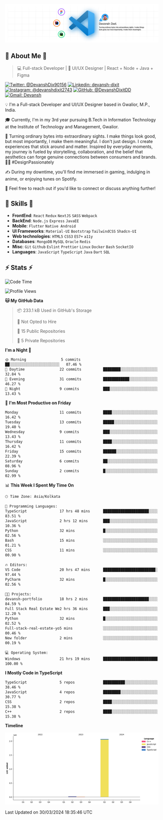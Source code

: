 ![Banner](./Banner.png)

## 👋 About Me 👋

> 💻 Full-stack Developer | 🎨 UI/UX Designer | React + Node + Java + Figma

[![Twitter: @DevanshDix90156](https://img.shields.io/twitter/follow/DevanshDix90156?style=social)](https://twitter.com/DevanshDix90156)
[![Linkedin: devansh-dixit](https://img.shields.io/badge/-Devansh%20Dixit-blue?style=flat-square&logo=Linkedin&logoColor=white&link=https://www.linkedin.com/in/devanshsk/)](https://www.linkedin.com/in/DevanshDixit27/)
[![Instagram: @devanshdixit2743](https://img.shields.io/badge/-devanshdixit2743-E4405F?style=flat-square&logo=instagram&logoColor=white)](https://instagram.com/devanshdixit2743)
[![GitHub: @DevanshDixitDD](https://img.shields.io/github/followers/DevanshDixitDD?label=follow&style=social)](https://github.com/DevanshDixitDD)
[![Gmail: Devansh](https://img.shields.io/badge/Gmail-D14836?style=flat-square&logo=gmail&logoColor=white)](mailto:devanshdixit2743@gmail.com)

💡  I'm a Full-stack Developer and UI/UX Designer based in Gwalior, M.P., India.

🎓  Currently, I'm in my 3rd year pursuing B.Tech in Information Technology at the Institute of Technology and Management, Gwalior.

🌱  Turning ordinary bytes into extraordinary sights. I make things look good, but most importantly, I make them meaningful. I don't just design. I create experiences that stick around and matter. Inspired by everyday moments, my journey is fueled by storytelling, collaboration, and the belief that aesthetics can forge genuine connections between consumers and brands. 🌟✨ #DesignPassionately

✍️  During my downtime, you'll find me immersed in gaming, indulging in anime, or enjoying tunes on Spotify.

💬  Feel free to reach out if you'd like to connect or discuss anything further!

##  🎉 Skills  🎉
- **FrontEnd**: `React` `Redux` `NextJS` `SASS` `Webpack`
- **BackEnd**: `Node.js` `Express` `JavaEE`
- **Mobile**:  `Flutter` `Native Android`
- **UI Frameworks**: `Material-UI` `Bootstrap` `TailwindCSS` `Shadcn-UI`
- **Web technologies**: `HTML5` `CSS3` `ES7+` `a11y`
- **Databases**: `MongoDB` `MySQL` `Oracle` `Redis`
- **Misc**: `Git` `Github` `Eslint` `Prettier` `Linux` `Docker` `Bash` `SocketIO`
- **Languages**: `JavaScript` `TypeScript` `Java` `Dart` `SQL`

## ⚡ Stats ⚡
<!--START_SECTION:waka-->
![Code Time](http://img.shields.io/badge/Code%20Time-81%20hrs%2022%20mins-blue)

![Profile Views](http://img.shields.io/badge/Profile%20Views-0-blue)

**🐱 My GitHub Data** 

> 📦 233.1 kB Used in GitHub's Storage 
 > 
> 🚫 Not Opted to Hire
 > 
> 📜 15 Public Repositories 
 > 
> 🔑 5 Private Repositories 
 > 
**I'm a Night 🦉** 

```text
🌞 Morning                5 commits           ██░░░░░░░░░░░░░░░░░░░░░░░   07.46 % 
🌆 Daytime                22 commits          ████████░░░░░░░░░░░░░░░░░   32.84 % 
🌃 Evening                31 commits          ████████████░░░░░░░░░░░░░   46.27 % 
🌙 Night                  9 commits           ███░░░░░░░░░░░░░░░░░░░░░░   13.43 % 
```
📅 **I'm Most Productive on Friday** 

```text
Monday                   11 commits          ████░░░░░░░░░░░░░░░░░░░░░   16.42 % 
Tuesday                  13 commits          █████░░░░░░░░░░░░░░░░░░░░   19.40 % 
Wednesday                9 commits           ███░░░░░░░░░░░░░░░░░░░░░░   13.43 % 
Thursday                 11 commits          ████░░░░░░░░░░░░░░░░░░░░░   16.42 % 
Friday                   15 commits          ██████░░░░░░░░░░░░░░░░░░░   22.39 % 
Saturday                 6 commits           ██░░░░░░░░░░░░░░░░░░░░░░░   08.96 % 
Sunday                   2 commits           █░░░░░░░░░░░░░░░░░░░░░░░░   02.99 % 
```


📊 **This Week I Spent My Time On** 

```text
🕑︎ Time Zone: Asia/Kolkata

💬 Programming Languages: 
TypeScript               17 hrs 48 mins      █████████████████████░░░░   83.51 % 
JavaScript               2 hrs 12 mins       ███░░░░░░░░░░░░░░░░░░░░░░   10.36 % 
Python                   32 mins             █░░░░░░░░░░░░░░░░░░░░░░░░   02.56 % 
Bash                     15 mins             ░░░░░░░░░░░░░░░░░░░░░░░░░   01.21 % 
CSS                      11 mins             ░░░░░░░░░░░░░░░░░░░░░░░░░   00.90 % 

🔥 Editors: 
VS Code                  20 hrs 47 mins      ████████████████████████░   97.44 % 
PyCharm                  32 mins             █░░░░░░░░░░░░░░░░░░░░░░░░   02.56 % 

🐱‍💻 Projects: 
devansh-portfolio        18 hrs 2 mins       █████████████████████░░░░   84.59 % 
Full Stack Real Estate We2 hrs 36 mins       ███░░░░░░░░░░░░░░░░░░░░░░   12.20 % 
Python                   32 mins             █░░░░░░░░░░░░░░░░░░░░░░░░   02.52 % 
Full-stack-real-estate-yo5 mins              ░░░░░░░░░░░░░░░░░░░░░░░░░   00.46 % 
New folder               2 mins              ░░░░░░░░░░░░░░░░░░░░░░░░░   00.19 % 

💻 Operating System: 
Windows                  21 hrs 19 mins      █████████████████████████   100.00 % 
```

**I Mostly Code in TypeScript** 

```text
TypeScript               5 repos             ██████████░░░░░░░░░░░░░░░   38.46 % 
JavaScript               4 repos             ████████░░░░░░░░░░░░░░░░░   30.77 % 
CSS                      2 repos             ████░░░░░░░░░░░░░░░░░░░░░   15.38 % 
C++                      2 repos             ████░░░░░░░░░░░░░░░░░░░░░   15.38 % 
```



**Timeline**

![Lines of Code chart](https://raw.githubusercontent.com/DevanshDixitDD/DevanshDixitDD/main/assets/bar_graph.png)


 Last Updated on 30/03/2024 18:35:46 UTC
<!--END_SECTION:waka-->
